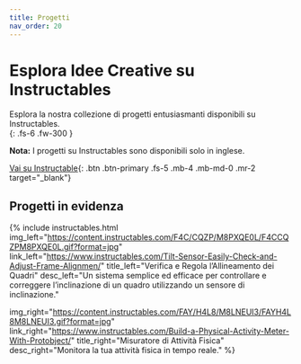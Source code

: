 ```yaml
---
title: Progetti
nav_order: 20
---
```


# Esplora Idee Creative su Instructables  

Esplora la nostra collezione di progetti entusiasmanti disponibili su Instructables.  
{: .fs-6 .fw-300 }

**Nota:** I progetti su Instructables sono disponibili solo in inglese.

[Vai su Instructable](https://www.instructables.com/member/Protobject/){: .btn .btn-primary .fs-5 .mb-4 .mb-md-0 .mr-2 target="_blank"}


## Progetti in evidenza

{% include instructables.html 
img_left="https://content.instructables.com/F4C/CQZP/M8PXQE0L/F4CCQZPM8PXQE0L.gif?format=jpg" 
link_left="https://www.instructables.com/Tilt-Sensor-Easily-Check-and-Adjust-Frame-Alignmen/"
title_left="Verifica e Regola l’Allineamento dei Quadri"
desc_left="Un sistema semplice ed efficace per controllare e correggere l’inclinazione di un quadro utilizzando un sensore di inclinazione."

img_right="https://content.instructables.com/FAY/H4L8/M8LNEUI3/FAYH4L8M8LNEUI3.gif?format=jpg" 
link_right="https://www.instructables.com/Build-a-Physical-Activity-Meter-With-Protobject/"
title_right="Misuratore di Attività Fisica"
desc_right="Monitora la tua attività fisica in tempo reale."
%}
